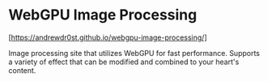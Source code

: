 # WebGPU Image Processing
[https://andrewdr0st.github.io/webgpu-image-processing/]

Image processing site that utilizes WebGPU for fast performance. Supports a variety of effect that can be modified and combined to your heart's content.
